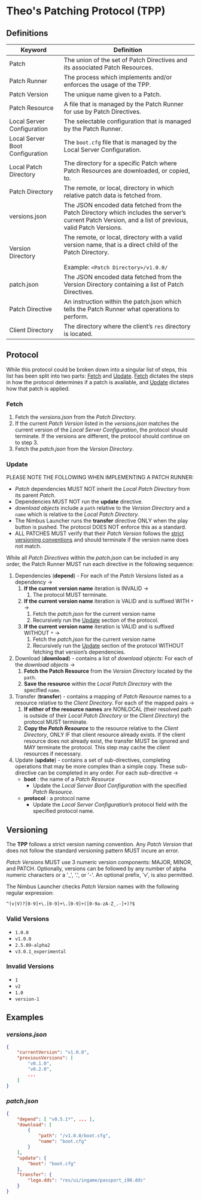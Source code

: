 # Theo's Patching Protocol (TPP)

## Definitions

| Keyword                         | Definition                                                                              |
| ------------------------------- | --------------------------------------------------------------------------------------- |
| Patch                           | The union of the set of Patch Directives and its associated Patch Resources.            |
| Patch Runner                    | The process which implements and/or enforces the usage of the TPP.                      |
| Patch Version                   | The unique name given to a Patch.                                                       |
| Patch Resource                  | A file that is managed by the Patch Runner for use by Patch Directives.                 |
| Local Server Configuration      | The selectable configuration that is managed by the Patch Runner.                       |
| Local Server Boot Configuration | The `boot.cfg` file that is managed by the Local Server Configuration.                  |
| Local Patch Directory           | The directory for a specific Patch where Patch Resources are downloaded, or copied, to. |
| Patch Directory                 | The remote, or local, directory in which relative patch data is fetched from.           |
| versions.json                   | The JSON encoded data fetched from the Patch Directory which includes the server’s current Patch Version, and a list of previous, valid Patch Versions. |
| Version Directory               | The remote, or local, directory with a valid version name, that is a direct child of the Patch Directory.<br/></br>Example: `<Patch Directory>/v1.0.0/` |
| patch.json                      | The JSON encoded data fetched from the Version Directory containing a list of Patch Directives. |
| Patch Directive                 | An instruction within the patch.json which tells the Patch Runner what operations to perform. |
| Client Directory                | The directory where the client’s `res` directory is located.                            |

## Protocol

While this protocol could be broken down into a singular list of steps, this list has been split into two parts: [Fetch](#fetch) and [Update](#update). [Fetch](#fetch) dictates the steps in how the protocol determines if a patch is available, and [Update](#update) dictates how that patch is applied.

### Fetch

1. Fetch the *versions.json* from the *Patch Directory*.
2. If the current *Patch Version* listed in the *versions.json* matches the current version of the *Local Server Configuration*, the protocol should terminate. If the versions are different, the protocol should continue on to step 3.
3. Fetch the *patch.json* from the *Version Directory*.

### Update

PLEASE NOTE THE FOLLOWING WHEN IMPLEMENTING A PATCH RUNNER:

- *Patch* dependencies MUST NOT inherit the *Local Patch Directory* from its parent *Patch*.
- Dependencies MUST NOT run the **update** directive.
- *download objects* include a `path` relative to the *Version Directory* and a `name` which is relative to the *Local Patch Directory*.
- The Nimbus Launcher runs the **transfer** directive ONLY when the play button is pushed. The protocol DOES NOT enforce this as a standard.
- ALL PATCHES MUST verify that their *Patch Version* follows the [strict versioning conventions](#versioning) and should terminate if the version name does not match.

While all *Patch Directives* within the *patch.json* can be included in any order, the Patch Runner MUST run each directive in the following sequence:

1. Dependencies (**depend**) - For each of the *Patch Versions* listed as a dependency ->
    1. **If the current version name** iteration is INVALID ->
        1. The protocol MUST terminate.
    2. **If the current version name** iteration is VALID and is suffixed WITH `*` ->
        1. Fetch the *patch.json* for the current version name
        2. Recursively run the [Update](#update) section of the protocol.
    3. **If the current version name** iteration is VALID and is suffixed WITHOUT `*` ->
        1. Fetch the *patch.json* for the current version name
        2. Recursively run the [Update](#update) section of the protocol WITHOUT fetching that version’s dependencies.
2. Download (**download**) - contains a list of *download objects*: For each of the *download objects* ->
    1. **Fetch the Patch Resource** from the *Version Directory* located by the `path`.
    2. **Save the resource** within the *Local Patch Directory* with the specified `name`.
3. Transfer (**transfer**) - contains a mapping of *Patch Resource* names to a resource relative to the *Client Directory*. For each of the mapped pairs ->
    1. **If either of the resource names** are NONLOCAL (their resolved path is outside of their *Local Patch Directory* or the *Client Directory*) the protocol MUST terminate.
    2. **Copy the *Patch Resource*** to the resource relative to the *Client Directory*, ONLY IF that client resource already exists. If the client resource does not already exist, the transfer MUST be ignored and MAY terminate the protocol. This step may cache the client resources if necessary.
4. Update (**update**) - contains a set of sub-directives, completing operations that may be more complex than a simple copy. These sub-directive can be completed in any order. For each sub-directive ->
    - **boot** : the name of a *Patch Resource*
        - Update the *Local Server Boot Configuration* with the specified *Patch Resource*.
    - **protocol** : a protocol name
        - Update the *Local Server Configuration*’s protocol field with the specified protocol name.

## Versioning

The **TPP** follows a strict version naming convention. Any *Patch Version* that does not follow the standard versioning pattern MUST incure an error.

*Patch Versions* MUST use 3 numeric version components: MAJOR, MINOR, and PATCH. Optionally, versions can be followed by any number of alpha numeric characters or a '_', '.', or '-'. An optional prefix, 'v', is also permitted.

The Nimbus Launcher checks *Patch Version* names with the following regular expression:

```
^(v|V)?[0-9]+\.[0-9]+\.[0-9]+([0-9a-zA-Z_.-]+)?$
```

### Valid Versions

- `1.0.0`
- `v1.0.0`
- `2.5.09-alpha2`
- `v3.0.1_experimental`

### Invalid Versions

- `1`
- `v2`
- `1.0`
- `version-1`

## Examples

### *versions.json*

```json
{
    "currentVersion": "v1.0.0",
    "previousVersions": [
        "v0.1.0",
        "v0.2.0",
        ...
    ]
}
```

### *patch.json*

```json
{
    "depend": [ "v0.5.1*", ... ],
    "download": [
        {
            "path": "/v1.0.0/boot.cfg",
            "name": "boot.cfg"
        }
    ],
    "update": {
        "boot": "boot.cfg"
    },
    "transfer": {
        "logo.dds": "res/ui/ingame/passport_i90.dds"
    }
}
```